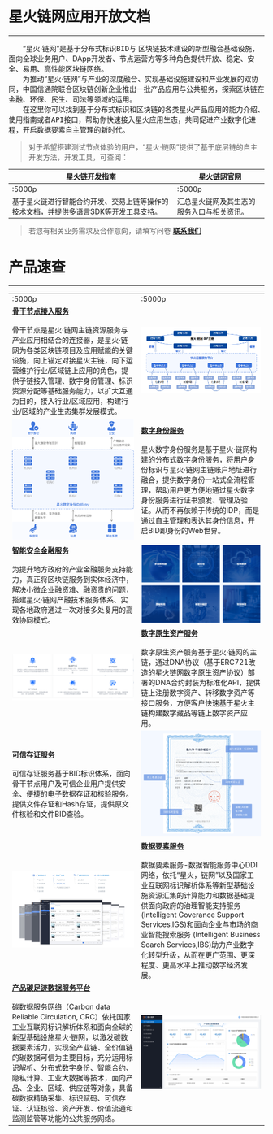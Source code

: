 # **星火链网应用开放文档**

---

&ensp;&ensp;&ensp;&ensp;“星火·链网”是基于<kbd>分布式标识BID</kbd>与 <kbd>区块链</kbd>技术建设的新型融合基础设施，面向全球业务用户、DApp开发者、节点运营方等多种角色提供开放、稳定、安全、易用、高性能区块链网络。</br>
​&ensp;&ensp;&ensp;&ensp;为推动“星火·链网”与产业的深度融合、实现基础设施建设和产业发展的双协同，中国信通院联合区块链创新企业推出一批产品应用与公共服务，探索区块链在金融、环保、民生、司法等领域的运用。</br>
​&ensp;&ensp;&ensp;&ensp;在这里你可以找到基于分布式标识和区块链的各类星火产品应用的<kbd>能力介绍</kbd>、<kbd>使用指南</kbd>或者<kbd>API接口</kbd>，帮助你快速接入星火应用生态，共同促进产业数字化进程，开启数据要素自主管理的新时代。</br>

> 对于希望搭建测试节点体验的用户，“星火·链网”提供了基于底层链的自主开发方法，开发工具，可查阅：

| **[星火链开发指南](https://bif-doc.readthedocs.io/zh_CN/2.0.0/)** | &nbsp;**[星火链网官网](https://bitfactory.cn/)** |
| ---------------------------------------------------------- | ------------------------------------------ |
| :5000p                                                     | :5000p                                     |
| 基于星火链进行智能合约开发、交易上链等操作的技术文档，并提供多语言SDK等开发工具支持。               | 汇总星火链网及其生态的服务入口与相关资讯。                      |

> 若您有相关业务需求及合作意向，请填写问卷 **[联系我们](https://fs80.cn/ultycz)** 

# 产品速查

---

|                                                                                                                                                                                                                                                                                  |                                                                                                                                                                                                                                                                                        |
|:-------------------------------------------------------------------------------------------------------------------------------------------------------------------------------------------------------------------------------------------------------------------------------- | -------------------------------------------------------------------------------------------------------------------------------------------------------------------------------------------------------------------------------------------------------------------------------------- |
| :5000p                                                                                                                                                                                                                                                                           | :5000p                                                                                                                                                                                                                                                                                 |
| **[骨干节点接入服务](https://bj-baas.bitfactory.cn/)**<br/><br/>骨干节点是星火·链网主链资源服务与产业应用相结合的连接器，是星火·链网为各类区块链项目及应用赋能的关键设施，向上锚定对接星火主链，向下运营维护行业/区域链上应用的角色，提供子链接入管理、数字身份管理、标识资源分配等基础服务能力，以扩大互通为目的，接入行业/区域应用，构建行业/区域的产业生态集群发展模式。                                                                 | <center>  <img src="/_media/home_backbone.png">  </center>                                                                                                                                                                                                                             |
| <center>  <img src="/_media/home_id3entry.png">  </center>                                                                                                                                                                                                                       | **[数字身份服务](https://bitfactory.cn/szsf.html)**<br/><br/>星火数字身份服务是基于星火·链网构建的分布式数字身份服务，将用户身份标识与星火·链网主链账户地址进行融合，提供数字身份一站式全流程管理，帮助用户更方便地通过星火数字身份服务进行证书颁发、管理及验证。从而不再依赖于传统的IDP，而是通过自主管理和表达其身份信息，开启BID即身份的Web世界。                                                                               |
| **[智能安全金融服务](https://bitfactory.cn/crfw.html)**<br/><br/>为提升地方政府的产业金融服务支持能力，真正将区块链服务到实体经济中，解决小微企业融资难、融资贵的问题，搭建星火·链网产融技术服务体系、实现各地政府通过一次对接多处复用的高效协同模式。                                                                                                                             | <center>  <img src="/_media/home_isf.png">  </center>                                                                                                                                                                                                                                  |
| <center>  <img src="/_media/home_DNA.png">  </center>                                                                                                                                                                                                                            | **[数字原生资产服务](https://dna.bitfactory.cn/)**<br/><br/>数字原生资产服务基于星火·链网的主链，通过DNA协议（基于ERC721改造的星火链网数字原生资产协议）部署的DNA合约封装为标准化API，提供链上注册数字资产、转移数字资产等接口服务，方便客户快速基于星火主链构建数字藏品等链上数字资产应用。                                                                                                           |
| **[可信存证服务](https://stamp.bitfactory.cn/)**<br/><br/>可信存证服务基于BID标识体系，面向骨干节点用户及可信企业用户提供安全、便捷的电子数据存证和核验服务。提供文件存证和Hash存证，提供原文件核验和文件BID查验。                                                                                                                                            | <center>  <img src="/_media/home_stamp.png">  </center>                                                                                                                                                                                                                                |
| <center>  <img src="/_media/home_DDI.png">  </center>                                                                                                                                                                                                                            | **[数据要素服务](https://bj-ddi.bitfactory.cn/)**<br/><br/>数据要素服务-数据智能服务中心DDI网络，依托“星火，链网”以及国家工业互联网标识解析体系等新型基础设施资源汇集的计算能力和数据基础提供面向政府的治理智能支持服务 (Intelligent Goverance Support Services,IGS)和面向企业与市场的商业智能搜索服务 (Intelligent Business Search Services,IBS)助力产业数字化转型升级，从而在更广范围、更深程度、更高水平上推动数字经济发展。 |
| **[产品碳足迹数据服务平台](https://crc.bitfactory.cn/)**<br/><br/>碳数据服务网络（Carbon data Reliable Circulation, CRC）依托国家工业互联网标识解析体系和面向全球的新型基础设施星火·链网，以激发碳数据要素活力，实现全产业链、全价值链的碳数据可信为主要目标，充分运用标识解析、分布式数字身份、智能合约、隐私计算、工业大数据等技术，面向产品、企业、区域、供应链等对象，具备碳数据精确采集、标识赋码、可信存证、认证核验、资产开发、价值流通和监测监管等功能的公共服务网络。 | <center>  <img src="/_media/home_PDS.png">  </center>                                                                                                                                                                                                                                  |
